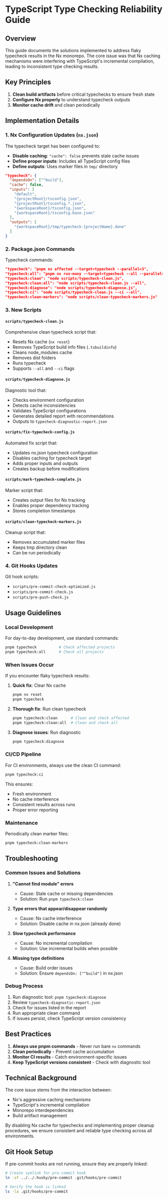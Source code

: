 # TypeScript Type Checking Reliability Guide

## Overview

This guide documents the solutions implemented to address flaky typecheck results in the Nx monorepo. The core issue was that Nx caching mechanisms were interfering with TypeScript's incremental compilation, leading to inconsistent type checking results.

## Key Principles

1. **Clean build artifacts** before critical typechecks to ensure fresh state
2. **Configure Nx properly** to understand typecheck outputs
3. **Monitor cache drift** and clean periodically

## Implementation Details

### 1. Nx Configuration Updates (`nx.json`)

The typecheck target has been configured to:
- **Disable caching**: `"cache": false` prevents stale cache issues
- **Define proper inputs**: Includes all TypeScript config files
- **Define outputs**: Uses marker files in `tmp/` directory

```json
"typecheck": {
  "dependsOn": ["^build"],
  "cache": false,
  "inputs": [
    "default",
    "{projectRoot}/tsconfig.json",
    "{projectRoot}/tsconfig.*.json",
    "{workspaceRoot}/tsconfig.json",
    "{workspaceRoot}/tsconfig.base.json"
  ],
  "outputs": [
    "{workspaceRoot}/tmp/typecheck-{projectName}.done"
  ]
}
```

### 2. Package.json Commands

Typecheck commands:

```json
"typecheck": "pnpm nx affected --target=typecheck --parallel=3",
"typecheck:all": "pnpm nx run-many --target=typecheck --all --parallel=6",
"typecheck:clean": "node scripts/typecheck-clean.js",
"typecheck:clean:all": "node scripts/typecheck-clean.js --all",
"typecheck:diagnose": "node scripts/typecheck-diagnose.js",
"typecheck:ci": "node scripts/typecheck-clean.js --ci --all",
"typecheck:clean-markers": "node scripts/clean-typecheck-markers.js"
```

### 3. New Scripts

#### `scripts/typecheck-clean.js`
Comprehensive clean typecheck script that:
- Resets Nx cache (`nx reset`)
- Removes TypeScript build info files (`.tsbuildinfo`)
- Cleans node_modules cache
- Removes dist folders
- Runs typecheck
- Supports `--all` and `--ci` flags

#### `scripts/typecheck-diagnose.js`
Diagnostic tool that:
- Checks environment configuration
- Detects cache inconsistencies
- Validates TypeScript configurations
- Generates detailed report with recommendations
- Outputs to `typecheck-diagnostic-report.json`

#### `scripts/fix-typecheck-config.js`
Automated fix script that:
- Updates nx.json typecheck configuration
- Disables caching for typecheck target
- Adds proper inputs and outputs
- Creates backup before modifications

#### `scripts/mark-typecheck-complete.js`
Marker script that:
- Creates output files for Nx tracking
- Enables proper dependency tracking
- Stores completion timestamps

#### `scripts/clean-typecheck-markers.js`
Cleanup script that:
- Removes accumulated marker files
- Keeps tmp directory clean
- Can be run periodically

### 4. Git Hooks Updates

Git hook scripts:
- `scripts/pre-commit-check-optimized.js`
- `scripts/pre-commit-check.js`
- `scripts/pre-push-check.js`

## Usage Guidelines

### Local Development

For day-to-day development, use standard commands:
```bash
pnpm typecheck          # Check affected projects
pnpm typecheck:all      # Check all projects
```

### When Issues Occur

If you encounter flaky typecheck results:

1. **Quick fix**: Clear Nx cache
   ```bash
   pnpm nx reset
   pnpm typecheck
   ```

2. **Thorough fix**: Run clean typecheck
   ```bash
   pnpm typecheck:clean      # Clean and check affected
   pnpm typecheck:clean:all  # Clean and check all
   ```

3. **Diagnose issues**: Run diagnostic
   ```bash
   pnpm typecheck:diagnose
   ```

### CI/CD Pipeline

For CI environments, always use the clean CI command:
```bash
pnpm typecheck:ci
```

This ensures:
- Fresh environment
- No cache interference
- Consistent results across runs
- Proper error reporting

### Maintenance

Periodically clean marker files:
```bash
pnpm typecheck:clean-markers
```

## Troubleshooting

### Common Issues and Solutions

1. **"Cannot find module" errors**
   - Cause: Stale cache or missing dependencies
   - Solution: Run `pnpm typecheck:clean`

2. **Type errors that appear/disappear randomly**
   - Cause: Nx cache interference
   - Solution: Disable cache in nx.json (already done)

3. **Slow typecheck performance**
   - Cause: No incremental compilation
   - Solution: Use incremental builds when possible

4. **Missing type definitions**
   - Cause: Build order issues
   - Solution: Ensure `dependsOn: ["^build"]` in nx.json

### Debug Process

1. Run diagnostic tool: `pnpm typecheck:diagnose`
2. Review `typecheck-diagnostic-report.json`
3. Check for issues listed in the report
4. Run appropriate clean command
5. If issues persist, check TypeScript version consistency

## Best Practices

1. **Always use pnpm commands** - Never run bare `nx` commands
2. **Clean periodically** - Prevent cache accumulation
3. **Monitor CI results** - Catch environment-specific issues
4. **Keep TypeScript versions consistent** - Check with diagnostic tool

## Technical Background

The core issue stems from the interaction between:
- Nx's aggressive caching mechanisms
- TypeScript's incremental compilation
- Monorepo interdependencies
- Build artifact management

By disabling Nx cache for typechecks and implementing proper cleanup procedures, we ensure consistent and reliable type checking across all environments.

## Git Hook Setup

If pre-commit hooks are not running, ensure they are properly linked:
```bash
# Create symlink for pre-commit hook
ln -sf ../../.husky/pre-commit .git/hooks/pre-commit

# Verify the hook is linked
ls -la .git/hooks/pre-commit
```